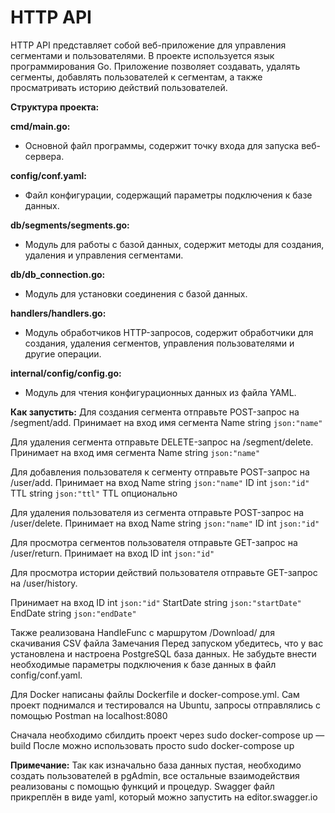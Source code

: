 <h1>HTTP API</h1>
 HTTP API представляет собой веб-приложение для управления сегментами и пользователями. В проекте используется язык программирования Go. Приложение позволяет создавать, удалять сегменты, добавлять пользователей к сегментам, а также просматривать историю действий пользователей.

**Структура проекта:**


**cmd/main.go:**

- Основной файл программы, содержит точку входа для запуска веб-сервера.

**config/conf.yaml:** 

- Файл конфигурации, содержащий параметры подключения к базе данных.

**db/segments/segments.go:**

- Модуль для работы с базой данных, содержит методы для создания, удаления и управления сегментами.

**db/db_connection.go:** 

- Модуль для установки соединения с базой данных.

**handlers/handlers.go:** 

- Модуль обработчиков HTTP-запросов, содержит обработчики для создания, удаления сегментов, управления пользователями и другие операции.

**internal/config/config.go:** 

- Модуль для чтения конфигурационных данных из файла YAML.

 

 
**Как запустить:**
Для создания сегмента отправьте POST-запрос на /segment/add. Принимает на вход имя сегмента
Name string `json:"name"`

Для удаления сегмента отправьте DELETE-запрос на /segment/delete. Принимает на вход имя сегмента Name string `json:"name"`

Для добавления пользователя к сегменту отправьте POST-запрос на /user/add. Принимает на вход
Name string `json:"name"`
ID int `json:"id"`
TTL string `json:"ttl"`
TTL опционально

Для удаления пользователя из сегмента отправьте POST-запрос на /user/delete.
Принимает на вход
Name string `json:"name"`
ID int `json:"id"`

Для просмотра сегментов пользователя отправьте GET-запрос на /user/return.
Принимает на вход
ID int `json:"id"`

Для просмотра истории действий пользователя отправьте GET-запрос на /user/history.

Принимает на вход
ID int `json:"id"`
StartDate string `json:"startDate"`
EndDate string `json:"endDate"`

Также реализована HandleFunc с маршрутом /Download/ для скачивания CSV файла
Замечания
Перед запуском убедитесь, что у вас установлена и настроена PostgreSQL база данных.
Не забудьте внести необходимые параметры подключения к базе данных в файл config/conf.yaml.

Для Docker написаны файлы Dockerfile и docker-compose.yml. Сам проект поднимался и тестировался на Ubuntu, запросы отправлялись с помощью Postman на localhost:8080

Сначала необходимо сбилдить проект через sudo docker-compose up —build
После можно использовать просто sudo docker-compose up



**Примечание:**
Так как изначально база данных пустая, необходимо создать пользователей в pgAdmin, все остальные взаимодействия реализованы с помощью функций и процедур.
Swagger файл прикреплён в виде yaml, который можно запустить на editor.swagger.io
